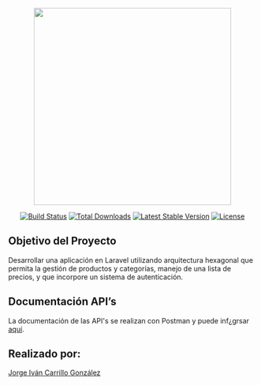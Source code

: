 <p align="center"><a href="https://laravel.com" target="_blank"><img src="https://raw.githubusercontent.com/laravel/art/master/logo-lockup/5%20SVG/2%20CMYK/1%20Full%20Color/laravel-logolockup-cmyk-red.svg" width="400"></a></p>

<p align="center">
<a href="https://travis-ci.org/laravel/framework"><img src="https://travis-ci.org/laravel/framework.svg" alt="Build Status"></a>
<a href="https://packagist.org/packages/laravel/framework"><img src="https://img.shields.io/packagist/dt/laravel/framework" alt="Total Downloads"></a>
<a href="https://packagist.org/packages/laravel/framework"><img src="https://img.shields.io/packagist/v/laravel/framework" alt="Latest Stable Version"></a>
<a href="https://packagist.org/packages/laravel/framework"><img src="https://img.shields.io/packagist/l/laravel/framework" alt="License"></a>
</p>

## Objetivo del Proyecto

Desarrollar una aplicación en Laravel utilizando arquitectura hexagonal que permita la gestión de productos y categorías, manejo de una lista de precios, y que incorpore un sistema de autenticación.

## Documentación API’s

La documentación de las API's se realizan con Postman y puede inf¿grsar [aquí](https://documenter.getpostman.com/view/26172346/2sA3Qwap8T).

## Realizado por:
[Jorge Iván Carrillo González](https://gitlab.infokairos.com.co/jorge_carrillo)
